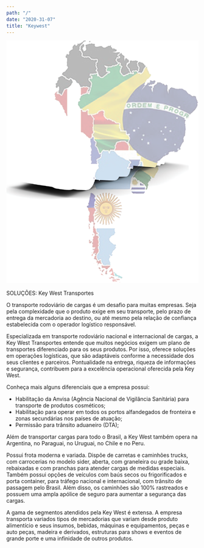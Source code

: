 ```yaml
---
path: "/"
date: "2020-31-07"
title: "Keywest"
---
```


![](images/key-img-1.png)

SOLUÇÕES: Key West Transportes

O transporte rodoviário de cargas é um desafio para muitas empresas. Seja pela complexidade que o produto exige em seu transporte, pelo prazo de entrega da mercadoria ao destino, ou até mesmo pela relação de confiança estabelecida com o operador logístico responsável. 

Especializada em transporte rodoviário nacional e internacional de cargas, a Key West Transportes entende que muitos negócios exigem um plano de transportes diferenciado para os seus produtos. Por isso, oferece soluções em operações logísticas, que são adaptáveis conforme a necessidade dos seus clientes e parceiros. Pontualidade na entrega, riqueza de informações e segurança, contribuem para a excelência operacional oferecida pela Key West. 

Conheça mais alguns diferenciais que a empresa possui:
-	Habilitação da Anvisa (Agência Nacional de Vigilância Sanitária) para transporte de produtos cosméticos;
-	Habilitação para operar em todos os portos alfandegados de fronteira e zonas secundárias nos países de atuação;
-	Permissão para trânsito aduaneiro (DTA);

Além de transportar cargas para todo o Brasil, a Key West também opera na Argentina, no Paraguai, no Uruguai, no Chile e no Peru. 

Possui frota moderna e variada. Dispõe de carretas e caminhões trucks, com carrocerias no modelo sider, aberta, com graneleira ou grade baixa, rebaixadas e com pranchas para atender cargas de medidas especiais. Também possui opções de veículos com baús secos ou frigorificados e porta container, para tráfego nacional e internacional, com trânsito de passagem pelo Brasil. Além disso, os caminhões são 100% rastreados e possuem uma ampla apólice de seguro para aumentar a segurança das cargas.

A gama de segmentos atendidos pela Key West é extensa. A empresa transporta variados tipos de mercadorias que variam desde produto alimentício e seus insumos, bebidas, máquinas e equipamentos, peças e auto peças, madeira e derivados, estruturas para shows e eventos de grande porte e uma infinidade de outros produtos.